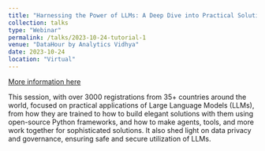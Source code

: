 ```yaml
---
title: "Harnessing the Power of LLMs: A Deep Dive into Practical Solutions"
collection: talks
type: "Webinar"
permalink: /talks/2023-10-24-tutorial-1
venue: "DataHour by Analytics Vidhya"
date: 2023-10-24
location: "Virtual"
---
```


[More information here](https://community.analyticsvidhya.com/c/datahour/harnessing-the-power-of-llms-a-deep-dive-into-practical-solutions/?utm_source=social)

This session, with over 3000 registrations from 35+ countries around the world, focused on practical applications of Large Language Models (LLMs), from how they are trained to how to build elegant solutions with them using open-source Python frameworks, and how to make agents, tools, and more work together for sophisticated solutions. It also shed light on data privacy and governance, ensuring safe and secure utilization of LLMs.
